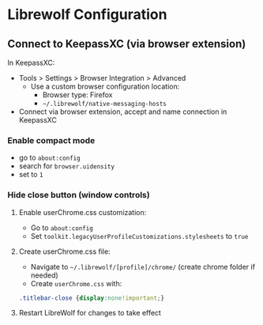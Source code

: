 # Librewolf Configuration

## Connect to KeepassXC (via browser extension)

In KeepassXC:

- Tools > Settings > Browser Integration > Advanced
  - Use a custom browser configuration location:
    - Browser type: Firefox
    - `~/.librewolf/native-messaging-hosts`
- Connect via browser extension, accept and name connection in KeepassXC

### Enable compact mode

- go to `about:config`
- search for `browser.uidensity`
- set to `1`

### Hide close button (window controls)

1. Enable userChrome.css customization:
   - Go to `about:config`
   - Set `toolkit.legacyUserProfileCustomizations.stylesheets` to `true`

2. Create userChrome.css file:
   - Navigate to `~/.librewolf/[profile]/chrome/` (create chrome folder if needed)
   - Create `userChrome.css` with:
   ```css
   .titlebar-close {display:none!important;}
   ```

3. Restart LibreWolf for changes to take effect


